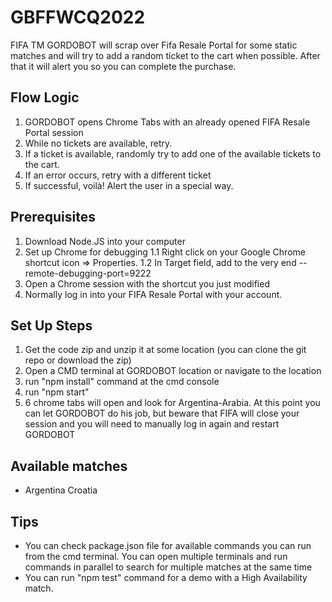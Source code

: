 # GBFFWCQ2022
FIFA TM GORDOBOT will scrap over Fifa Resale Portal for some static matches and will try to add a random ticket to the cart when possible. After that it will alert you so you can complete the purchase.

## Flow Logic
1. GORDOBOT opens Chrome Tabs with an already opened FIFA Resale Portal session
2. While no tickets are available, retry.
3. If a ticket is available, randomly try to add one of the available tickets to the cart.
4. If an error occurs, retry with a different ticket
5. If successful, voilà! Alert the user in a special way.

## Prerequisites
1. Download Node.JS into your computer
2. Set up Chrome for debugging
  1.1 Right click on your Google Chrome shortcut icon => Properties. 
  1.2 In Target field, add to the very end --remote-debugging-port=9222
3. Open a Chrome session with the shortcut you just modified
4. Normally log in into your FIFA Resale Portal with your account.
  
## Set Up Steps
1. Get the code zip and unzip it at some location (you can clone the git repo or download the zip)
2. Open a CMD terminal at GORDOBOT location or navigate to the location
3. run "npm install" command at the cmd console
4. run "npm start"
5. 6 chrome tabs will open and look for Argentina-Arabia. At this point you can let GORDOBOT do his job, but beware that FIFA will close your session and you will need to manually log in again and restart GORDOBOT

## Available matches
- Argentina Croatia

## Tips
- You can check package.json file for available commands you can run from the cmd terminal. You can open multiple terminals and run commands in parallel to search for multiple matches at the same time
- You can run "npm test" command for a demo with a High Availability match.
